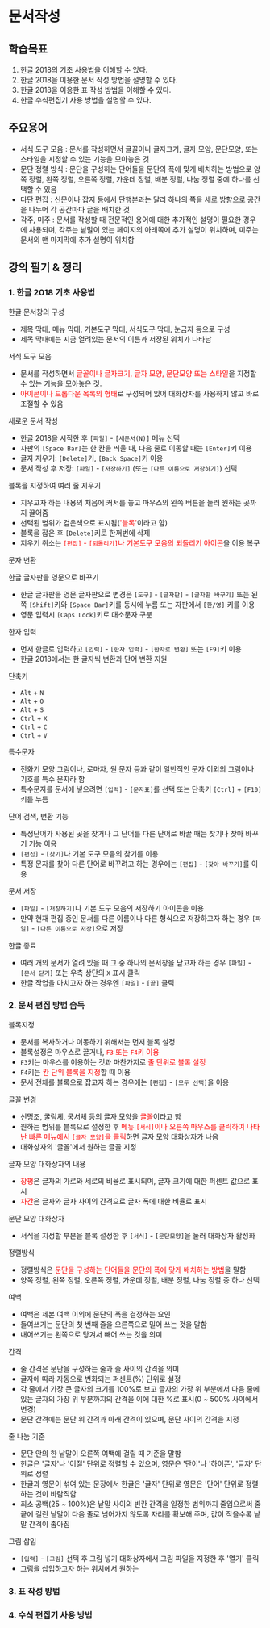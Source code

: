 # 문서작성

## 학습목표
1. 한글 2018의 기초 사용법을 이해할 수 있다.
2. 한글 2018을 이용한 문서 작성 방법을 설명할 수 있다.
3. 한글 2018을 이용한 표 작성 방법을 이해할 수 있다.
4. 한글 수식편집기 사용 방법을 설명할 수 있다.

## 주요용어
- 서식 도구 모음 : 문서를 작성하면서 글꼴이나 글자크기, 글자 모양, 문단모양, 또는 스타일을 지정할 수 있는 기능을 모아놓은 것
- 문단 정렬 방식 : 문단을 구성하는 단어들을 문단의 폭에 맞게 배치하는 방법으로 양쪽 정렬, 왼쪽 정렬, 오른쪽 정렬, 가운데 정렬, 배분 정렬, 나눔 정렬 중에 하나를 선택할 수 있음
- 다단 편집 : 신문이나 잡지 등에서 단행본과는 달리 하나의 쪽을 세로 방향으로 공간을 나누어 각 공간마다 글을 배치한 것
- 각주, 미주 : 문서를 작성할 때 전문적인 용어에 대한 추가적인 설명이 필요한 경우에 사용되며, 각주는 낱말이 있는 페이지의 아래쪽에 추가 설명이 위치하며, 미주는 문서의 맨 마지막에 추가 설명이 위치함

## 강의 필기 & 정리

### 1. 한글 2018 기초 사용법

한글 문서창의 구성
  - 제목 막대, 메뉴 막대, 기본도구 막대, 서식도구 막대, 눈금자 등으로 구성
  - 제목 막대에는 지금 열려있는 문서의 이름과 저장된 위치가 나타남

서식 도구 모움
  - 문서를 작성하면서 <span style="color:red;">글꼴이나 글자크기, 글자 모양, 문단모양 또는 스타일</span>을 지정할 수 있는 기능을 모아놓은 것.
  - <span style="color:red;">아이콘이나 드롭다운 목록의 형태</span>로 구성되어 있어 대화상자를 사용하지 않고 바로 조절할 수 있음

새로운 문서 작성
  - 한글 2018을 시작한 후 `[파일]` - `[새문서(N)]` 메뉴 선택
  - 자판의 `[Space Bar]`는 한 칸을 띄울 때, 다음 줄로 이동할 때는 `[Enter]`키 이용
  - 글자 지우기: `[Delete]`키, `[Back Space]`키 이용
  - 문서 작성 후 저장: `[파일]` - `[저장하기]` (또는 `[다른 이름으로 저장하기]`) 선택

블록을 지정하여 여러 줄 지우기
  - 지우고자 하는 내용의 처음에 커서를 놓고 마우스의 왼쪽 버튼을 눌러 원하는 곳까지 끌어줌
  - 선택된 범위가 검은색으로 표시됨(<span style="color:red;">'블록'</span>이라고 함)
  - 블록을 잡은 후 `[Delete]`키로 한꺼번에 삭제
  - 지우기 취소는 <span style="color:red;">`[편집]` - `[되돌리기]`나 기본도구 모음의 되돌리기 아이콘</span>을 이용 복구

문자 변환

한글 글자판을 영문으로 바꾸기
  - 한글 글자판을 영문 글자판으로 변경은 `[도구]` - `[글자판]` - `[글자판 바꾸기]` 또는 왼쪽 `[Shift]`키와 `[Space Bar]`키를 동시에 누름 또는 자판에서 `[한/영]` 키를 이용
  - 영문 입력시 `[Caps Lock]`키로 대소문자 구분

한자 입력
  - 먼저 한글로 입력하고 `[입력]` - `[한자 입력]` - `[한자로 변환]` 또는 `[F9]`키 이용
  - 한글 2018에서는 한 글자씩 변환과 단어 변환 지원

단축키
  - `Alt` + `N`
  - `Alt` + `O`
  - `Alt` + `S`
  - `Ctrl` + `X`
  - `Ctrl` + `C`
  - `Ctrl` + `V`

특수문자
  - 전화기 모양 그림이나, 로마자, 원 문자 등과 같이 일반적인 문자 이외의 그림이나 기호를 특수 문자라 함
  - 특수문자를 문서에 넣으려면 `[입력]` - `[문자표]`를 선택 또는 단축키 `[Ctrl]` + `[F10]`키를 누름

단어 검색, 변환 기능
  - 특정단어가 사용된 곳을 찾거나 그 단어를 다른 단어로 바꿀 때는 찾기나 찾아 바꾸기 기능 이용
  - `[편집]` - `[찾기]`나 기본 도구 모음의 찾기를 이용
  - 특정 문자를 찾아 다른 단어로 바꾸려고 하는 경우에는 `[편집]` - `[찾아 바꾸기]`를 이용

문서 저장
  - `[파일]` - `[저장하기]`나 기본 도구 모음의 저장하기 아이콘을 이용
  - 만약 현재 편집 중인 문서를 다른 이름이나 다른 형식으로 저장하고자 하는 경우 `[파일]` - `[다른 이름으로 저장]`으로 저장

한글 종료
  - 여러 개의 문서가 열려 있을 때 그 중 하나의 문서창을 닫고자 하는 경우 `[파일]` - `[문서 닫기]` 또는 우측 상단의 `X` 표시 클릭
  - 한글 작업을 마치고자 하는 경우엔 `[파일]` - `[끝]` 클릭

### 2. 문서 편집 방법 습득

블록지정
  - 문서를 복사하거나 이동하기 위해서는 먼저 블록 설정
  - 블록설정은 마우스로 끌거나, <span style="color:red;">`F3` 또는  `F4`키 이용</span>
  - `F3`키는 마우스를 이용하는 것과 마찬가지로 <span style="color:red;">줄 단위로 블록 설정</span>
  - `F4`키는 <span style="color:red;">칸 단위 블록을 지정</span>할 때 이용
  - 문서 전체를 블록으로 잡고자 하는 경우에는 `[편집]` - `[모두 선택]`을 이용

글꼴 변경
  - 신명조, 굴림체, 궁서체 등의 글자 모양을 <span style="color:red;">글꼴</span>이라고 함
  - 원하는 범위를 블록으로 설정한 후 <span style="color:red;">메뉴 `[서식]`이나 오른쪽 마우스를 클릭하여 나타난 빠른 메뉴에서 `[글자 모양]`을 클릭</span>하면 글자 모양 대화상자가 나옴
  - 대화상자의 '글꼴'에서 원하는 글꼴 지정

글자 모양 대화상자의 내용
  - <span style="color:red;">장평</span>은 글자의 가로와 세로의 비율로 표시되며, 글자 크기에 대한 퍼센트 값으로 표시
  - <span style="color:red;">자간</span>은 글자와 글자 사이의 간격으로 글자 폭에 대한 비율로 표시

문단 모양 대화상자
  - 서식을 지정할 부분을 블록 설정한 후 `[서식]` - `[문단모양]`을 눌러 대화상자 활성화

정렬방식
  - 정렬방식은 <span style="color:red;">문단을 구성하는 단어들을 문단의 폭에 맞게 배치하는 방법</span>을 말함
  - 양쪽 정렬, 왼쪽 정렬, 오른쪽 정렬, 가운데 정렬, 배분 정렬, 나눔 정렬 중 하나 선택

여백
  - 여백은 제본 여백 이외에 문단의 폭을 결정하는 요인
  - 들여쓰기는 문단의 첫 번째 줄을 오른쪽으로 밀어 쓰는 것을 말함
  - 내어쓰기는 왼쪽으로 당겨서 빼어 쓰는 것을 의미

간격
  - 줄 간격은 문단을 구성하는 줄과 줄 사이의 간격을 의미
  - 글자에 따라 자동으로 변화되는 퍼센트(%) 단위로 설정
  - 각 줄에서 가장 큰 글자의 크기를 100%로 보고 글자의 가장 위 부분에서 다음 줄에 있는 글자의 가장 위 부분까지의 간격을 이에 대한 %로 표시(0 ~ 500% 사이에서 변경)
  - 문단 간격에는 문단 위 간격과 아래 간격이 있으며, 문단 사이의 간격을 지정

줄 나눔 기준
  - 문단 안의 한 낱말이 오른쪽 여백에 걸릴 때 기준을 말함
  - 한글은 '글자'나 '어절' 단위로 정렬할 수 있으며, 영문은 '단어'나 '하이픈', '글자' 단위로 정렬
  - 한글과 영문이 섞여 있는 문장에서 한글은 '글자' 단위로 영문은 '단어' 단위로 정렬하는 것이 바람직함
  - 최소 공백(25 ~ 100%)은 낱말 사이의 빈칸 간격을 일정한 범위까지 줄임으로써 줄 끝에 걸린 낱말이 다음 줄로 넘어가지 않도록 자리를 확보해 주며, 값이 작을수록 낱말 간격이 좁아짐

그림 삽입
  - `[입력]` - `[그림]` 선택 후 그림 넣기 대화상자에서 그림 파일을 지정한 후 '열기' 클릭
  - 그림을 삽입하고자 하는 위치에서 원하는  

### 3. 표 작성 방법
### 4. 수식 편집기 사용 방법

